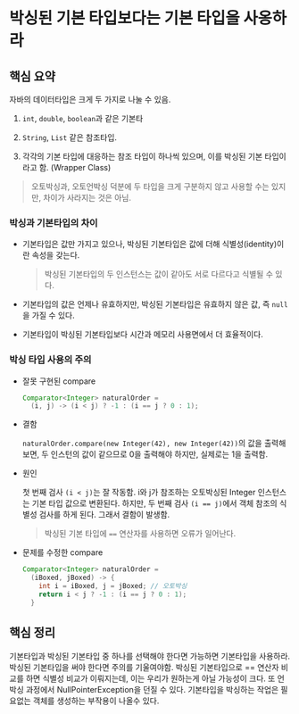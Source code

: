 # 박싱된 기본 타입보다는 기본 타입을 사옹하라

## 핵심 요약

자바의 데이터타입은 크게 두 가지로 나눌 수 있음.

1. `int`, `double`, `boolean`과 같은 기본타

1. `String`, `List` 같은 참조타입.

1. 각각의 기본 타입에 대응하는 참조 타입이 하나씩 있으며, 이를 박싱된 기본 타입이라고 함. (Wrapper Class)

> 오토박싱과, 오토언박싱 덕분에 두 타입을 크게 구분하지 않고 사용할 수는 있지만, 차이가 사라지는 것은 아님.

### 박싱과 기본타입의 차이

* 기본타입은 값만 가지고 있으나, 박싱된 기본타입은 값에 더해 식별성(identity)이란 속성을 갖는다.

  > 박싱된 기본타입의 두 인스턴스는 값이 같아도 서로 다르다고 식별될 수 있다.

* 기본타입의 값은 언제나 유효하지만, 박싱된 기본타입은 유효하지 않은 값, 즉 `null`을 가질 수 있다.

* 기본타입이 박싱된 기본타입보다 시간과 메모리 사용면에서 더 효율적이다.

### 박싱 타입 사용의 주의

* 잘못 구현된 compare

  ```java
  Comparator<Integer> naturalOrder =
    (i, j) -> (i < j) ? -1 : (i == j ? 0 : 1);
  ```

* 결함

  `naturalOrder.compare(new Integer(42), new Integer(42))`의 값을 출력해보면, 두 인스턴의 값이 같으므로 0을 출력해야 하지만, 실제로는 1을 출력함.

* 원인

  첫 번째 검사 `(i < j)`는 잘 작동함. i와 j가 참조하는 오토박싱된 Integer 인스턴스는 기본 타입 값으로 변환된다. 하지만, 두 번째 검사 `(i == j)`에서 객체 참조의 식별성 검사를 하게 된다.
  그래서 결함이 발생함.

  > 박싱된 기본 타입에 `==` 연산자를 사용하면 오류가 일어난다.

* 문제를 수정한 compare

  ```java
  Comparator<Integer> naturalOrder =
    (iBoxed, jBoxed) -> {
      int i = iBoxed, j = jBoxed; // 오토박싱
      return i < j ? -1 : (i == j ? 0 : 1);
    }
  ```

## 핵심 정리

기본타입과 박싱된 기본타입 중 하나를 선택해야 한다면 가능하면 기본타입을 사용하라. 박싱된 기본타입을 써야 한다면 주의를 기울여야함. 박싱된 기본타입으로 == 연산자 비교를 하면 식별성 비교가 이뤄지는데, 이는 우리가 원하는게 아닐 가능성이 크다. 또 언박싱 과정에서 NullPointerException을 던질 수 있다. 기본타입을 박싱하는 작업은 필요없는 객체를 생성하는 부작용이 나올수 있다.